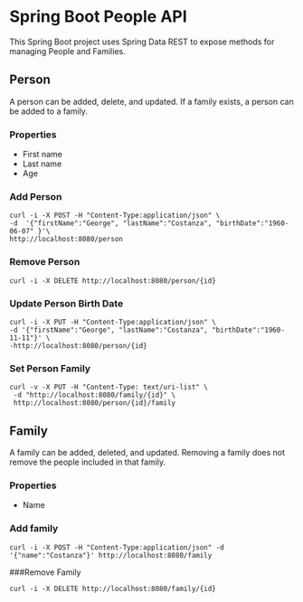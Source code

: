 # Spring Boot People API

This Spring Boot project uses Spring Data REST to expose methods for managing People and Families.

## Person
A person can be added, delete, and updated.  If a family exists, a person can be added to a family. 

### Properties
- First name
- Last name
- Age

### Add Person

	curl -i -X POST -H "Content-Type:application/json" \
	-d 	'{"firstName":"George", "lastName":"Costanza", "birthDate":"1960-06-07" }'\
	http://localhost:8080/person
	
### Remove Person
	
	curl -i -X DELETE http://localhost:8080/person/{id}

### Update Person Birth Date

	curl -i -X PUT -H "Content-Type:application/json" \
	-d '{"firstName":"George", "lastName":"Costanza", "birthDate":"1960-11-11"}' \
	-http://localhost:8080/person/{id}
	
### Set Person Family

	curl -v -X PUT -H "Content-Type: text/uri-list" \
     -d "http://localhost:8080/family/{id}" \
     http://localhost:8080/person/{id}/family


## Family
A family can be added, deleted, and updated.  Removing a family does not remove the people included in that family.

### Properties
- Name

### Add family

	curl -i -X POST -H "Content-Type:application/json" -d 	'{"name":"Costanza"}' http://localhost:8080/family
	
###Remove Family

	curl -i -X DELETE http://localhost:8080/family/{id}


